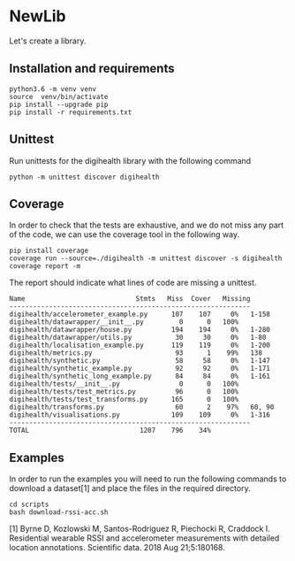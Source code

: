 # NewLib

Let's create a library.

## Installation and requirements

```
python3.6 -m venv venv
source  venv/bin/activate
pip install --upgrade pip
pip install -r requirements.txt
```


## Unittest

Run unittests for the digihealth library with the following command

```
python -m unittest discover digihealth
```

## Coverage

In order to check that the tests are exhaustive, and we do not miss any part of
the code, we can use the coverage tool in the following way.

```
pip install coverage
coverage run --source=./digihealth -m unittest discover -s digihealth
coverage report -m
```

The report should indicate what lines of code are missing a unittest.

```
Name                            Stmts   Miss  Cover   Missing
-------------------------------------------------------------
digihealth/accelerometer_example.py      107    107     0%   1-158
digihealth/datawrapper/__init__.py         0      0   100%
digihealth/datawrapper/house.py          194    194     0%   1-280
digihealth/datawrapper/utils.py           30     30     0%   1-80
digihealth/localisation_example.py       119    119     0%   1-200
digihealth/metrics.py                     93      1    99%   138
digihealth/synthetic.py                   58     58     0%   1-147
digihealth/synthetic_example.py           92     92     0%   1-171
digihealth/synthetic_long_example.py      84     84     0%   1-161
digihealth/tests/__init__.py               0      0   100%
digihealth/tests/test_metrics.py          96      0   100%
digihealth/tests/test_transforms.py      165      0   100%
digihealth/transforms.py                  60      2    97%   60, 90
digihealth/visualisations.py             109    109     0%   1-316
-------------------------------------------------------------
TOTAL                            1207    796    34%
```


## Examples

In order to run the examples you will need to run the following commands to download a dataset[1] and place the files in the required directory. 
```
cd scripts
bash download-rssi-acc.sh
```

[1] Byrne D, Kozlowski M, Santos-Rodriguez R, Piechocki R, Craddock I. Residential wearable RSSI and accelerometer measurements with detailed location annotations. Scientific data. 2018 Aug 21;5:180168.
